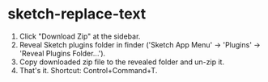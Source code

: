 # sketch-replace-text

1. Click "Download Zip" at the sidebar.
2. Reveal Sketch plugins folder in finder ('Sketch App Menu' -> 'Plugins' -> 'Reveal Plugins Folder...').
3. Copy downloaded zip file to the revealed folder and un-zip it.
4. That's it. Shortcut: Control+Command+T.
